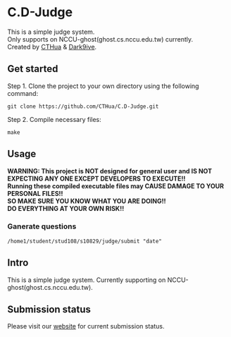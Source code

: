 # C.D-Judge

This is a simple judge system.  
Only supports on NCCU-ghost(ghost.cs.nccu.edu.tw) currently.  
Created by [CTHua](https://github.com/CTHua) & [Dark9ive](https://github.com/dark9ive).  

## Get started

Step 1. Clone the project to your own directory using the following command:

```
git clone https://github.com/CTHua/C.D-Judge.git
```

Step 2. Compile necessary files:

```
make
```

## Usage

__WARNING: This project is NOT designed for general user and IS NOT EXPECTING ANY ONE EXCEPT DEVELOPERS TO EXECUTE!!__  
__Running these compiled executable files may CAUSE DAMAGE TO YOUR PERSONAL FILES!!__  
__SO MAKE SURE YOU KNOW WHAT YOU ARE DOING!!__  
__DO EVERYTHING AT YOUR OWN RISK!!__  

### Ganerate questions

```
/home1/student/stud108/s10829/judge/submit "date"
```

## Intro

This is a simple judge system. Currently supporting on NCCU-ghost(ghost.cs.nccu.edu.tw).  

## Submission status

Please visit our [website](http://www.cs.nccu.edu.tw/~s10829/index.html) for current submission status.
